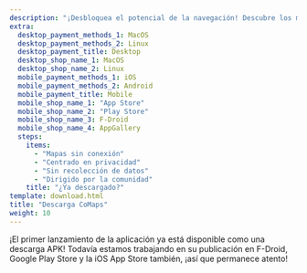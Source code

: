 ```yaml
---
description: "¡Desbloquea el potencial de la navegación! Descubre los mapas sin conexión, características centradas en la privacidad, y una aplicación dirigida por la comunidad"
extra:
  desktop_payment_methods_1: MacOS
  desktop_payment_methods_2: Linux
  desktop_payment_title: Desktop
  desktop_shop_name_1: MacOS
  desktop_shop_name_2: Linux
  mobile_payment_methods_1: iOS
  mobile_payment_methods_2: Android
  mobile_payment_title: Mobile
  mobile_shop_name_1: "App Store"
  mobile_shop_name_2: "Play Store"
  mobile_shop_name_3: F-Droid
  mobile_shop_name_4: AppGallery
  steps:
    items:
      - "Mapas sin conexión"
      - "Centrado en privacidad"
      - "Sin recolección de datos"
      - "Dirigido por la comunidad"
    title: "¿Ya descargado?"
template: download.html
title: "Descarga CoMaps"
weight: 10
---
```


¡El primer lanzamiento de la aplicación ya está disponible como una descarga
APK! Todavía estamos trabajando en su publicación en F-Droid, Google Play
Store y la iOS App Store también, ¡así que permanece atento!
